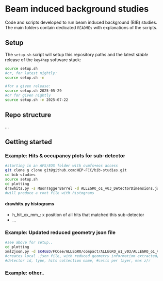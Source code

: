 # Beam induced background studies

Code and scripts developed to run beam induced background (BIB) studies.
The main folders contain dedicated `READMEs` with explanations of the scripts.

## Setup

The `setup.sh` script will setup this repository paths and 
the latest *stable* release of the `key4hep` software stack:
```sh
source setup.sh
#or, for latest nightly:
source setup.sh -n

#for a given release:
source setup.sh 2025-05-29
#or for given nightly
source setup.sh -n 2025-07-22
```

## Repo structure

...

## Getting started

### Example: Hits & occupancy plots for sub-detector

```sh
#starting in an AFS/EOS folder with cvmfs+eos access
git clone g clone git@github.com:HEP-FCC/bib-studies.git
cd bib-studies
source setup.sh
cd plotting
drawhits.py -s MuonTaggerBarrel -d ALLEGRO_o1_v03_DetectorDimensions.json -e 10 -D 0
#will produce a root file with histograms
```

#### drawhits.py histograms

- h_hit_xx_mm_<sub-detector>: x position of all hits that matched this sub-detector
- ...

### Example: Updated reduced geometry json file

```sh
#see above for setup..
cd plotting
xml2json.py -d $K4GEO/FCCee/ALLEGRO/compact/ALLEGRO_o1_v03/ALLEGRO_o1_v03.xml
#creates local .json file, with reduced geometry information extracted/assumed from the detector XML, required for plotting+occupancy calculation
#detector id, type, hits collection name, #cells per layer, max z/r
```

### Example: other..

